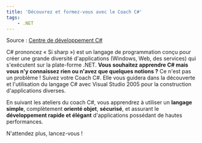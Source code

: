 ```yaml
---
title: 'Découvrez et formez-vous avec le Coach C#'
tags:
    - .NET
---
```


Source&nbsp;:
[Centre de développement C#](http://msdn.microsoft.com/en-us/vstudio/bb409645.aspx)

C# prononcez «&nbsp;Si sharp&nbsp;») est un langage de programmation conçu pour
créer une grande diversité d&#039;applications (Windows, Web, des services) qui
s&#039;exécutent sur la plate-forme .NET. **Vous souhaitez apprendre C# mais
vous n'y connaissez rien ou n'avez que quelques notions&nbsp;?** Ce n'est pas un
problème&nbsp;! Suivez votre Coach C#. Elle vous guidera dans la découverte et
l'utilisation du langage C# avec Visual Studio 2005 pour la construction
d'applications diverses.

En suivant les ateliers du coach C#, vous apprendrez à utiliser un **langage
simple**, complètement **orienté objet**, **sécurisé**, et assurant le
**développement rapide et élégant** d'applications possédant de hautes
performances.

N'attendez plus, lancez-vous&nbsp;!
